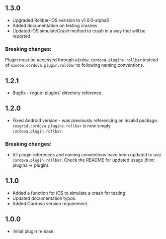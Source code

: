 ## 1.3.0

* Upgraded Rollbar-iOS verision to v1.0.0-alpha5
* Added documentation on testing crashes
* Updated iOS simulateCrash method to crash in a way that will be reported

### Breaking changes:

Plugin must be accessed through `window.cordova.plugins.rollbar` instead of `window.cordova.plugin.rollbar` to following naming conventions.

## 1.2.1

* Bugfix - rogue 'plugins' directory reference.

## 1.2.0

* Fixed Android version - was previously referencing an invalid package. `resgrid.cordova.plugins.rollbar` is now simply `cordova.plugin.rollbar`.

### Breaking changes:

* All plugin references and naming conventions have been updated to use `cordova.plugin.rollbar`. Check the README for updated usage (hint: plugins -> plugin).

## 1.1.0

* Added a function for iOS to simulate a crash for testing.
* Updated documentation typos.
* Added Cordova version requirement.

## 1.0.0

* Initial plugin release.
